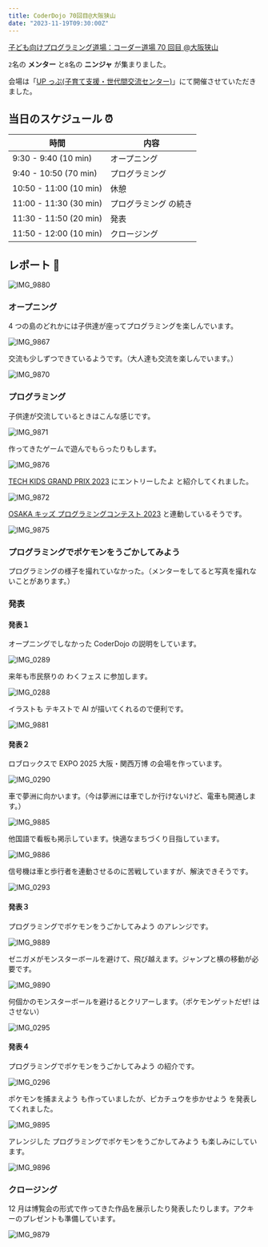 ```yaml
---
title: CoderDojo 70回目@大阪狭山
date: "2023-11-19T09:30:00Z"
---
```


[子ども向けプログラミング道場：コーダー道場 70 回目 @大阪狭山](https://coderdojo-osakasayama.doorkeeper.jp/events/164011)

`2`名の **メンター** と`8`名の **ニンジャ** が集まりました。

会場は「[UP っぷ(子育て支援・世代間交流センター)](http://www.city.osakasayama.osaka.jp/kosodate_kyoiku/kosodate/upp_kosodatesiensedaikankouryuusenta1/index.html)」にて開催させていただきました。

## 当日のスケジュール ⏰

| 時間                   | 内容                  |
| ---------------------- | --------------------- |
| 9:30 - 9:40 (10 min)   | オープニング          |
| 9:40 - 10:50 (70 min)  | プログラミング        |
| 10:50 - 11:00 (10 min) | 休憩                  |
| 11:00 - 11:30 (30 min) | プログラミング の続き |
| 11:30 - 11:50 (20 min) | 発表                  |
| 11:50 - 12:00 (10 min) | クロージング          |

## レポート 📝

![IMG_9880](./IMG_9880.jpg)

### オープニング

4 つの島のどれかには子供達が座ってプログラミングを楽しんでいます。

![IMG_9867](./IMG_9867.jpg)

交流も少しずつできているようです。（大人達も交流を楽しんでいます。）

![IMG_9870](./IMG_9870.jpg)

### プログラミング

子供達が交流しているときはこんな感じです。

![IMG_9871](./IMG_9871.jpg)

作ってきたゲームで遊んでもらったりもします。

![IMG_9876](./IMG_9876.jpg)

[TECH KIDS GRAND PRIX 2023](https://techkidsschool.jp/grandprix/) にエントリーしたよ と紹介してくれました。

![IMG_9872](./IMG_9872.jpg)

[OSAKA キッズ プログラミングコンテスト 2023](https://techkidsschool.jp/grandprix/regions/osaka/) と連動しているそうです。

![IMG_9875](./IMG_9875.jpg)

### プログラミングでポケモンをうごかしてみよう

プログラミングの様子を撮れていなかった。（メンターをしてると写真を撮れないことがあります。）

### 発表

#### 発表１

オープニングでしなかった CoderDojo の説明をしています。

![IMG_0289](./IMG_0289.jpg)

来年も市民祭りの わくフェス に参加します。

![IMG_0288](./IMG_0288.jpg)

イラストも テキストで AI が描いてくれるので便利です。

![IMG_9881](./IMG_9881.jpg)

#### 発表２

ロブロックスで EXPO 2025 大阪・関西万博 の会場を作っています。

![IMG_0290](./IMG_0290.jpg)

車で夢洲に向かいます。（今は夢洲には車でしか行けないけど、電車も開通します。）

![IMG_9885](./IMG_9885.jpg)

他国語で看板も掲示しています。快適なまちづくり目指しています。

![IMG_9886](./IMG_9886.jpg)

信号機は車と歩行者を連動させるのに苦戦していますが、解決できそうです。

![IMG_0293](./IMG_0293.jpg)

#### 発表３

プログラミングでポケモンをうごかしてみよう のアレンジです。

![IMG_9889](./IMG_9889.jpg)

ゼニガメがモンスターボールを避けて、飛び越えます。ジャンプと横の移動が必要です。

![IMG_9890](./IMG_9890.jpg)

何個かのモンスターボールを避けるとクリアーします。（ポケモンゲットだぜ! はさせない）

![IMG_0295](./IMG_0295.jpg)

#### 発表４

プログラミングでポケモンをうごかしてみよう の紹介です。

![IMG_0296](./IMG_0296.jpg)

ポケモンを捕まえよう も作っていましたが、ピカチュウを歩かせよう を発表してくれました。

![IMG_9895](./IMG_9895.jpg)

アレンジした プログラミングでポケモンをうごかしてみよう も楽しみにしています。

![IMG_9896](./IMG_9896.jpg)

### クロージング

12 月は博覧会の形式で作ってきた作品を展示したり発表したりします。アクキーのプレゼントも準備しています。

![IMG_9879](./IMG_9879.jpg)
